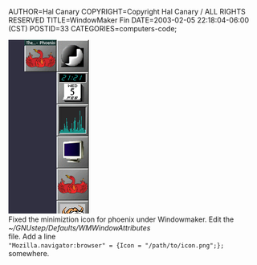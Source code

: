 AUTHOR=Hal Canary
COPYRIGHT=Copyright Hal Canary / ALL RIGHTS RESERVED
TITLE=WindowMaker Fin
DATE=2003-02-05 22:18:04-06:00 (CST)
POSTID=33
CATEGORIES=computers-code;

![[screenshot]](/images/phoenix-minimized.png)  
Fixed the minimiztion icon for phoenix under Windowmaker. Edit the  
_~/GNUstep/Defaults/WMWindowAttributes_  
file. Add a line  
`"Mozilla.navigator:browser" = {Icon = "/path/to/icon.png";};`  
somewhere.
